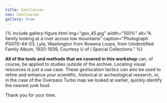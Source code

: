 ```yaml
---
title: Conclusion
nav: Conclusion
gallery: true
---
```


{% include gallery-figure.html img="geo_45.jpg" width="100%" alt="A family looking at a river across low mountains" caption="Photograph PG070-44-03, Lyle, Washington from Rowena Loops, from Unidentified Family Album, 1920-1939, Courtesy U of I Special Collections." %}

**All of the tools and methods that we covered in this workshop** can, of course, be applied to studies outside of the archive. Locating visual resources is just a use case. These geolocation tactics can also be used to refine and enhance your scientific, historical or archeological research, or, in the case of the Overpass Turbo map we looked at earlier, quickly identify the nearest junk food.

Thank you for your time. 
